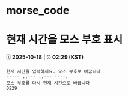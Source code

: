 # morse_code
# 현재 시간을 모스 부호 표시
<!-- MORSE_TIME_START -->
🗓️ **2025-10-18** | ⏰ **02:29 (KST)**

```
현재 시간을 입력하세요. 모스 부호로 바꿉니다
----- ..--- ..--- ----.
모스 부호를 다시 현재 시간으로 바꿉니다
0229
```
<!-- MORSE_TIME_END -->
